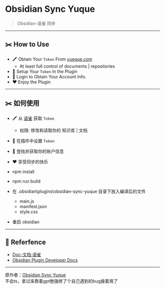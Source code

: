 # Obsidian Sync Yuque

> Obsidian-语雀 同步

---
## ✂️ How to Use

- 🖍 Obtain Your `Token` From [yueque.com](https://www.yuque.com/settings/tokens/new?language=en-us)
  - At least full control of documents | repositories
- 📝 Setup Your `Token` In the Plugin
- 🔐 Login to Obtain Your Account Info.
- ❤️ Enjoy the Plugin

---
## ✂️ 如何使用

- 🖍 从 [语雀](https://www.yuque.com/settings/tokens/new?language=en-us) 获取 `Token`
  - 权限: 修改和读取你的 知识库 | 文档
- 📝 在插件中设置 `Token` 
- 🔐 登陆并获取你的账户信息
- ❤️ 享受同步的快乐

- npm install
- npm run build
- 在 .obsidian\plugins\obsidian-sync-yuque 目录下放入编译后的文件
    - main.js
    - manifest.json
    - style.css
- 重启 obsidian
---
## 📖 Referfence

- [Doc-文档·语雀](https://www.yuque.com/yuque/developer/doc)
- [Obsidian Plugin Developer Docs](https://marcus.se.net/obsidian-plugin-docs/)
---
原作者：[Obsidian Sync Yuque](https://github.com/chick26/obsidian-sync-yuque)
<br/>
不会ts，拿过来靠着gpt勉强修了个自己遇到的bug接着用了
